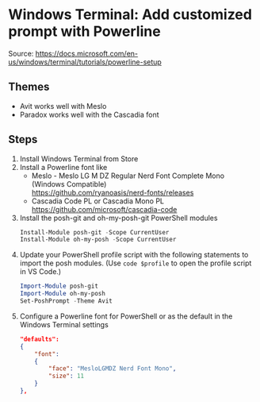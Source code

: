 # Windows Terminal: Add customized prompt with Powerline

Source: https://docs.microsoft.com/en-us/windows/terminal/tutorials/powerline-setup

## Themes
- Avit works well with Meslo
- Paradox works well with the Cascadia font


## Steps

1. Install Windows Terminal from Store
2. Install a Powerline font like
    - Meslo - Meslo LG M DZ Regular Nerd Font Complete Mono (Windows Compatible)  
      https://github.com/ryanoasis/nerd-fonts/releases
    - Cascadia Code PL or Cascadia Mono PL  
      https://github.com/microsoft/cascadia-code
3. Install the posh-git and oh-my-posh-git PowerShell modules
    ```powershell
    Install-Module posh-git -Scope CurrentUser
    Install-Module oh-my-posh -Scope CurrentUser
    ```
4. Update your PowerShell profile script with the following statements to import the posh modules. (Use `code $profile` to open the profile script in VS Code.)
    ```powershell
    Import-Module posh-git
    Import-Module oh-my-posh
    Set-PoshPrompt -Theme Avit
    ```
5. Configure a Powerline font for PowerShell or as the default in the Windows Terminal settings
    ```json
    "defaults": 
    {
        "font": 
        {
            "face": "MesloLGMDZ Nerd Font Mono",
            "size": 11
        }
    },
    ```
